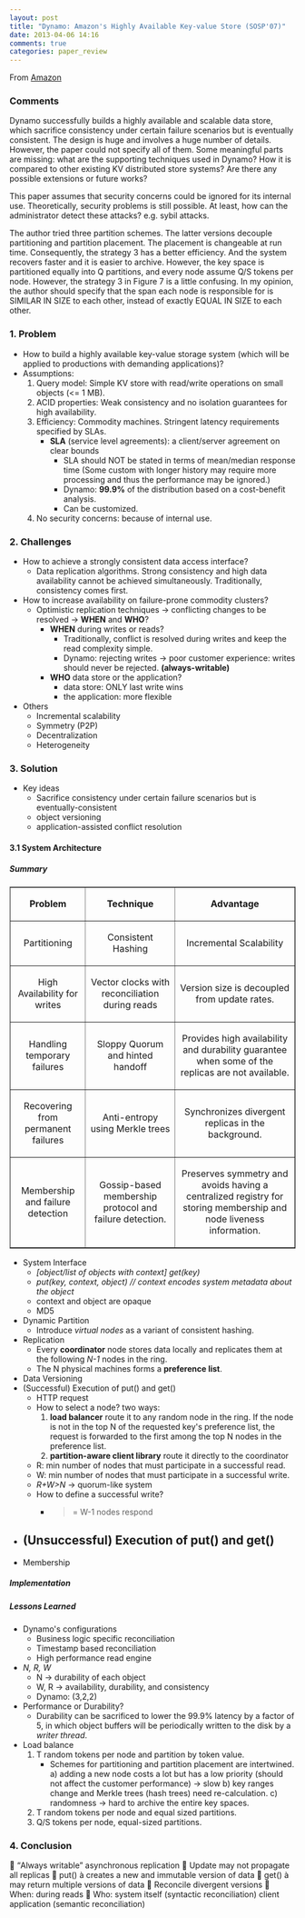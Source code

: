 ```yaml
---
layout: post
title: "Dynamo: Amazon's Highly Available Key-value Store (SOSP'07)"
date: 2013-04-06 14:16
comments: true
categories: paper_review
---
```


From [Amazon](http://www.allthingsdistributed.com/2007/10/amazons_dynamo.html)

### Comments

Dynamo successfully builds a highly available and scalable data store, which sacrifice consistency under certain failure scenarios but is eventually consistent. The design is huge and involves a huge number of details. However, the paper could not specify all of them. Some meaningful parts are missing: what are the supporting techniques used in Dynamo? How it is compared to other existing KV distributed store systems? Are there any possible extensions or future works?

This paper assumes that security concerns could be ignored for its internal use. Theoretically, security problems is still possible. At least, how can the administrator detect these attacks? e.g. sybil attacks.

The author tried three partition schemes. The latter versions decouple partitioning and partition placement. The placement is changeable at run time. Consequently, the strategy 3 has a better efficiency. And the system recovers faster and it is easier to archive. However, the key space is partitioned equally into Q partitions, and every node assume Q/S tokens per node. However, the strategy 3 in Figure 7 is a little confusing. In my opinion, the author should specify that the span each node is responsible for is SIMILAR IN SIZE to each other, instead of exactly EQUAL IN SIZE to each other. 

### 1. Problem

- How to build a highly available key-value storage system (which will be applied to productions with demanding applications)?
- Assumptions:
	1. Query model: Simple KV store with read/write operations on small objects (<= 1 MB).
	2. ACID properties: Weak consistency and no isolation guarantees for high availability.
	3. Efficiency: Commodity machines. Stringent latency requirements specified by SLAs.
		- **SLA** (service level agreements): a client/server agreement on clear bounds
			- SLA should NOT be stated in terms of mean/median response time (Some custom with longer history may require more processing and thus the performance may be ignored.)
			- Dynamo: **99.9%** of the distribution based on a cost-benefit analysis.
			- Can be customized. 
	4. No security concerns: because of internal use.
### 2. Challenges

- How to achieve a strongly consistent data access interface? 
	- Data replication algorithms. Strong consistency and high data availability cannot be achieved simultaneously. Traditionally, consistency comes first.
- How to increase availability on failure-prone commodity clusters? 
	- Optimistic replication techniques -> conflicting changes to be resolved -> **WHEN** and **WHO**?
		- **WHEN** during writes or reads?
			- Traditionally, conflict is resolved during writes and keep the read complexity simple.
			- Dynamo: rejecting writes -> poor customer experience: writes should never be rejected. **(always-writable)**
		- **WHO** data store or the application?
			- data store: ONLY last write wins
			- the application: more flexible
- Others
	- Incremental scalability
	- Symmetry (P2P)
	- Decentralization
	- Heterogeneity

### 3. Solution

- Key ideas
	- Sacrifice consistency under certain failure scenarios but is eventually-consistent
	- object versioning
	- application-assisted conflict resolution

#### 3.1 System Architecture

##### Summary 

<table border="1">
 <tbody><tr>
  <td>
  <p align="center"><b>Problem</b></p>
  </td>
  <td>
  <p align="center"><b>Technique</b></p>
  </td>
  <td>
  <p align="center"><b>Advantage</b></p>
  </td>
 </tr>
<tr>
  <td>
   <p align="center">Partitioning</p>
  </td>
  <td>
  <p align="center">Consistent Hashing</p>
  </td>
  <td>
  <p align="center">Incremental Scalability</p>
  </td>
 </tr>
 <tr>
  <td>
  <p align="center">High Availability for writes</p>
  </td>
  <td>
  <p align="center">
  Vector clocks with reconciliation during reads</p>
  </td>
  <td>
  <p align="center">Version size is decoupled from update rates.</p>
  </td>
 </tr>
 <tr>
  <td><p align="center">Handling temporary failures</p>
  </td>
  <td>
  <p align="center">Sloppy Quorum and hinted handoff</p>
  </td>
  <td>
  <p align="center">
  Provides high availability and durability guarantee
  when some of the replicas are not available.</p>
  </td>
 </tr>
 <tr>
  <td>
  <p align="center">
  Recovering from permanent failures</p>
  </td>
  <td>
  <p align="center">Anti-entropy using Merkle trees</p>
  </td>
  <td>
  <p align="center">Synchronizes divergent replicas in the background.</p>
  </td>
 </tr>
 <tr>
  <td>
  <p align="center">Membership and failure detection</p>
  </td>
  <td>
  <p align="center">Gossip-based membership protocol and failure
  detection.</p>
  </td>
  <td>
  <p align="center">Preserves symmetry and avoids having a centralized
  registry for storing membership and node liveness information.</p>
  </td>
 </tr>
</tbody>
</table>


- System Interface
	- *[object/list of objects with context] get(key)*
	- *put(key, context, object)	// context encodes system metadata about the object*
	- context and object are opaque
	- MD5
- Dynamic Partition
	- Introduce *virtual nodes* as a variant of consistent hashing.
- Replication
	- Every **coordinator** node stores data locally and replicates them at the following *N-1* nodes in the ring.
	- The N physical machines forms a **preference list**.
- Data Versioning
- (Successful) Execution of put() and get()
	- HTTP request
	- How to select a node? two ways:
		1. **load balancer** route it to any random node in the ring. If the node is not in the top N of the requested key's preference list, the request is forwarded to the first among the top N nodes in the preference list.
		2. **partition-aware client library** route it directly to the coordinator
	- R: min number of nodes that must participate in a successful read.
	- W: min number of nodes that must participate in a successful write.
	- *R+W>N* -> quorum-like system 
	- How to define a successful write?
		- >= W-1 nodes respond 
- (Unsuccessful) Execution of put() and get()
	- 
- Membership

##### Implementation

##### Lessons Learned

- Dynamo's configurations
	- Business logic specific reconciliation
	- Timestamp based reconciliation
	- High performance read engine
- *N, R, W*
	- N -> durability of each object
	- W, R -> availability, durability, and consistency
	- Dynamo: (3,2,2)
- Performance or Durability?
	- Durability can be sacrificed to lower the 99.9% latency by a factor of 5, in which object buffers will be periodically written to the disk by a *writer thread*.
- Load balance
	1. T random tokens per node and partition by token value.
		- Schemes for partitioning and partition placement are intertwined. 
		a) adding a new node costs a lot but has a low priority (should not affect the customer performance) -> slow
		b) key ranges change and Merkle trees (hash trees) need re-calculation.
		c) randomness -> hard to archive the entire key spaces.
	2. T random tokens per node and equal sized partitions.
	3. Q/S tokens per node, equal-sized partitions.
### 4. Conclusion



	“Always writable” asynchronous replication
	Update may not propagate all replicas
	put() à creates a new and immutable version of data
	get() à may return multiple versions of data
	Reconcile divergent versions
	When: during reads
	Who: system itself (syntactic reconciliation)
	       client application (semantic reconciliation)


